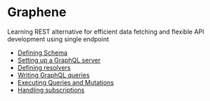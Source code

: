 # Graphene
Learning REST alternative for efficient data fetching and flexible API development using single endpoint

- [Defining Schema]()
- [Setting up a GraphQL server]()
- [Defining resolvers]()
- [Writing GraphQL queries]()
- [Executing Queries and Mutations]()
- [Handling subscriptions]()
